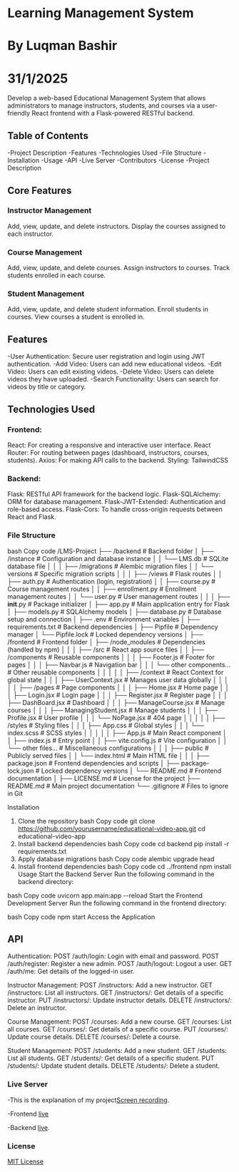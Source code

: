 # Learning Management System
# By Luqman Bashir
# 31/1/2025

Develop a web-based Educational Management System that allows administrators to manage instructors, students, and courses via a user-friendly React frontend with a Flask-powered RESTful backend.

## Table of Contents
-Project Description
-Features
-Technologies Used
-File Structure
-Installation
-Usage
-API
-Live Server
-Contributors
-License
-Project Description

## Core Features

### Instructor Management
Add, view, update, and delete instructors.
Display the courses assigned to each instructor.

### Course Management
Add, view, update, and delete courses.
Assign instructors to courses.
Track students enrolled in each course.

### Student Management
Add, view, update, and delete student information.
Enroll students in courses.
View courses a student is enrolled in.


## Features
-User Authentication: Secure user registration and login using JWT authentication.
-Add Video: Users can add new educational videos.
-Edit Video: Users can edit existing videos.
-Delete Video: Users can delete videos they have uploaded.
-Search Functionality: Users can search for videos by title or category.

## Technologies Used
### Frontend:
React: For creating a responsive and interactive user interface.
React Router: For routing between pages (dashboard, instructors, courses, students).
Axios: For making API calls to the backend.
Styling: TailwindCSS
### Backend:
Flask: RESTful API framework for the backend logic.
Flask-SQLAlchemy: ORM for database management.
Flask-JWT-Extended: Authentication and role-based access.
Flask-Cors: To handle cross-origin requests between React and Flask.

### File Structure
bash
Copy code
/LMS-Project
├── /backend                           # Backend folder
│   ├── /instance                     # Configuration and database instance
│   │   └── LMS.db                    # SQLite database file
│   │
│   ├── /migrations                   # Alembic migration files
│   │   └── versions                  # Specific migration scripts
│   │
│   ├── /views                        # Flask routes
│   │   ├── auth.py                   # Authentication (login, registration)
│   │   ├── course.py                 # Course management routes
│   │   ├── enrollment.py             # Enrollment management routes
│   │   └── user.py                   # User management routes
│   │
│   ├── __init__.py                   # Package initializer
│   ├── app.py                        # Main application entry for Flask
│   ├── models.py                     # SQLAlchemy models
│   ├── database.py                   # Database setup and connection
│   ├── .env                          # Environment variables
│   ├── requirements.txt              # Backend dependencies
│   ├── Pipfile                       # Dependency manager
│   └── Pipfile.lock                  # Locked dependency versions
│
├── /frontend                         # Frontend folder
│   ├── /node_modules                 # Dependencies (handled by npm)
│   │
│   ├── /src                          # React app source files
│   │   ├── /components               # Reusable components
│   │   │   ├── Footer.js             # Footer for pages
│   │   │   ├── Navbar.js             # Navigation bar
│   │   │   └── other components...   # Other reusable components
│   │   │
│   │   ├── /context                  # React Context for global state
│   │   │   ├── UserContext.jsx       # Manages user data globally
│   │   │
│   │   ├── /pages                    # Page components
│   │   │   ├── Home.jsx              # Home page
│   │   │   ├── Login.jsx             # Login page
│   │   │   ├── Register.jsx          # Register page
│   │   │   ├── DashBoard.jsx         # Dashboard
│   │   │   ├── ManageCourse.jsx      # Manage courses
│   │   │   ├── ManagingStudent.jsx   # Manage students
│   │   │   ├── Profile.jsx           # User profile
│   │   │   └── NoPage.jsx            # 404 page
│   │   │
│   │   ├── /styles                   # Styling files
│   │   │   ├── App.css               # Global styles
│   │   │   └── index.scss            # SCSS styles
│   │   │
│   │   ├── App.js                    # Main React component
│   │   ├── index.js                  # Entry point
│   │   ├── vite.config.js            # Vite configuration
│   │   └── other files...            # Miscellaneous configurations
│   │
│   ├── public                        # Publicly served files
│   │   └── index.html                # Main HTML file
│   │
│   ├── package.json                  # Frontend dependencies and scripts
│   ├── package-lock.json             # Locked dependency versions
│   └── README.md                     # Frontend documentation
│
├── LICENSE.md                        # License for the project
├── README.md                         # Main project documentation
└── .gitignore                        # Files to ignore in Git

Installation
1. Clone the repository
bash
Copy code
git clone https://github.com/yourusername/educational-video-app.git
cd educational-video-app
2. Install backend dependencies
bash
Copy code
cd backend
pip install -r requirements.txt
3. Apply database migrations
bash
Copy code
alembic upgrade head
4. Install frontend dependencies
bash
Copy code
cd ../frontend
npm install
Usage
Start the Backend Server
Run the following command in the backend directory:

bash
Copy code
uvicorn app.main:app --reload
Start the Frontend Development Server
Run the following command in the frontend directory:

bash
Copy code
npm start
Access the Application

## API
Authentication:
POST /auth/login: Login with email and password.
POST /auth/register: Register a new admin.
POST /auth/logout: Logout a user.
GET /auth/me: Get details of the logged-in user.

Instructor Management:
POST /instructors: Add a new instructor.
GET /instructors: List all instructors.
GET /instructors/<id>: Get details of a specific instructor.
PUT /instructors/<id>: Update instructor details.
DELETE /instructors/<id>: Delete an instructor.

Course Management:
POST /courses: Add a new course.
GET /courses: List all courses.
GET /courses/<id>: Get details of a specific course.
PUT /courses/<id>: Update course details.
DELETE /courses/<id>: Delete a course.

Student Management:
POST /students: Add a new student.
GET /students: List all students.
GET /students/<id>: Get details of a specific student.
PUT /students/<id>: Update student details.
DELETE /students/<id>: Delete a student.


### Live Server
-This is the explanation of my project[Screen recording](https://drive.google.com/file/d/15HOvJnDhWywcXAqmOY58h3IWTfXjxIhC/view?usp=sharing).

-Frontend [live](https://lms-ten-gray.vercel.app/)


-Backend [live](https://dashboard.render.com/web/srv-cuetlsd6l47c73f53p50/deploys/dep-cuetlsl6l47c73f53pd0?r=2025-02-01%4008%3A26%3A31%7E2025-02-01%4008%3A31%3A01).



### License

[MIT License](https://github.com/luqman-bashir/PHASE-4-PROJECT/blob/main/LICENSE.md)
